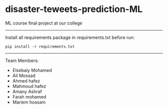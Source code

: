 # disaster-teweets-prediction-ML
ML course final project at our college

---
Install all requirements package in requirements.txt before run:

```pip install -r requirements.txt```

---

Team Members:
* Elsebaiy Mohamed
* Ali Mossad 
* Ahmed hafez
* Mahmoud hafez
* Amany Ashraf
* Farah mohamed
* Mariem hossam
